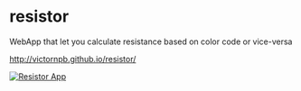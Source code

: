 # resistor
WebApp that let you calculate resistance based on color code or vice-versa

http://victornpb.github.io/resistor/

[![Resistor App](https://user-images.githubusercontent.com/3372598/64478339-783ea780-d17d-11e9-906f-05b381113f43.gif)](http://victornpb.github.io/resistor/)

